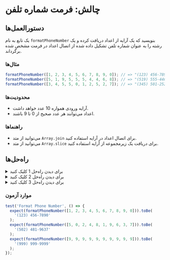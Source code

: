 # چالش: فرمت شماره تلفن

## دستورالعمل‌ها

یک تابع به نام `formatPhoneNumber` بنویسید که یک آرایه از اعداد دریافت کرده و یک رشته را به عنوان شماره تلفن تشکیل داده شده از اتصال اعداد در فرمت مشخص شده برگرداند.

### مثال‌ها

```js
formatPhoneNumber([1, 2, 3, 4, 5, 6, 7, 8, 9, 0]); // => "(123) 456-7890"
formatPhoneNumber([5, 1, 9, 5, 5, 5, 4, 4, 6, 8]); // => "(519) 555-4468"
formatPhoneNumber([3, 4, 5, 5, 0, 1, 2, 5, 2, 7]); // => "(345) 501-2527"
```

### محدودیت‌ها

- آرایه ورودی همواره 10 عدد خواهد داشت.
- اعداد می‌توانند هر عدد صحیح از 0 تا 9 باشند.

### راهنماها

- می‌توانید از متد `Array.join` برای اتصال اعداد در آرایه استفاده کنید.
- می‌توانید از متد `Array.slice` برای دریافت یک زیرمجموعه از آرایه استفاده کنید.

## راه‌حل‌ها

<details>
  <summary>برای دیدن راه‌حل 1 کلیک کنید </summary>

استفاده از `Array.slice`:

```js
function formatPhoneNumber(numbers) {
  const areaCode = numbers.slice(0, 3).join('');
  const prefix = numbers.slice(3, 6).join('');
  const lineNumber = numbers.slice(6).join('');

  return `(${areaCode}) ${prefix}-${lineNumber}`;
}
```

### توضیح

- 3 متغیر برای ذخیره‌سازی کد منطقه، پیش‌شماره و شماره خط ایجاد می‌کنیم.
- از متد `Array.slice` برای دریافت یک زیرمجموعه از آرایه استفاده می‌کنیم.
- از متد `Array.join` برای اتصال اعداد در آرایه استفاده می‌کنیم.

</details>

<details>
  <summary>برای دیدن راه‌حل 2 کلیک کنید </summary>

استفاده از `String.substring`:

```js
function formatPhoneNumber(numbers) {
  const formatted = numbers.join('');
  return `(${formatted.substring(0, 3)}) ${formatted.substring(
    3,
    6
  )}-${formatted.substring(6)}`;
}
```

### توضیح

- یک متغیر برای ذخیره اعداد در آرایه پشت‌سرهم ایجاد می‌کنیم.
- از متد `String.substring` برای دریافت یک زیررشته از رشته استفاده می‌کنیم.

</details>

<details>
  <summary>برای دیدن راه‌حل 3 کلیک کنید </summary>

استفاده از یک تابع فرمان کوتاه:

```js
const formatPhoneNumber = (numbers) =>
  `(${numbers.slice(0, 3).join('')}) ${numbers.slice(3, 6).join('')}-${numbers
    .slice(6)
    .join('')}`;
```

### توضیح

این مشابه راه‌حل دوم است، اما ما از یک تابع فرمان و متد `Array.slice` چین‌کردنی استفاده کرده‌ایم.

</details>

### موارد آزمون

```js
test('Format Phone Number', () => {
  expect(formatPhoneNumber([1, 2, 3, 4, 5, 6, 7, 8, 9, 0])).toBe(
    '(123) 456-7890'
  );
  expect(formatPhoneNumber([5, 0, 2, 4, 8, 1, 9, 6, 3, 7])).toBe(
    '(502) 481-9637'
  );
  expect(formatPhoneNumber([9, 9, 9, 9, 9, 9, 9, 9, 9, 9])).toBe(
    '(999) 999-9999'
  );
});
```